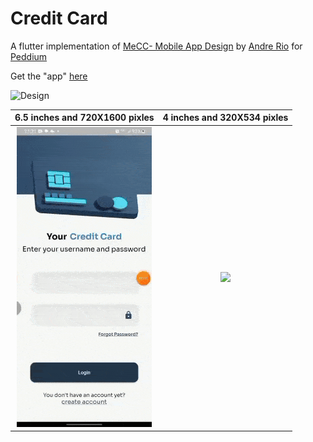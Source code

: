 # Credit Card

A flutter implementation of [MeCC- Mobile App Design](https://dribbble.com/shots/17445037-MeCC-Mobile-App-Design) by [Andre Rio](https://dribbble.com/andrerio669) for [Peddium](https://dribbble.com/peddium)

Get the "app" [here](https://github.com/surafelMelese/Credit-Card/raw/main/app-release.apk)


![Design](https://cdn.dribbble.com/users/7992728/screenshots/17445037/media/a6574fac170775ea3e7acff16107a247.png)

6.5 inches and 720X1600 pixles|  4 inches and 320X534 pixles
:----------------------------:|:---------------------------:
![](larger_screen.gif)        |  ![](smaller_screen.gif) 
